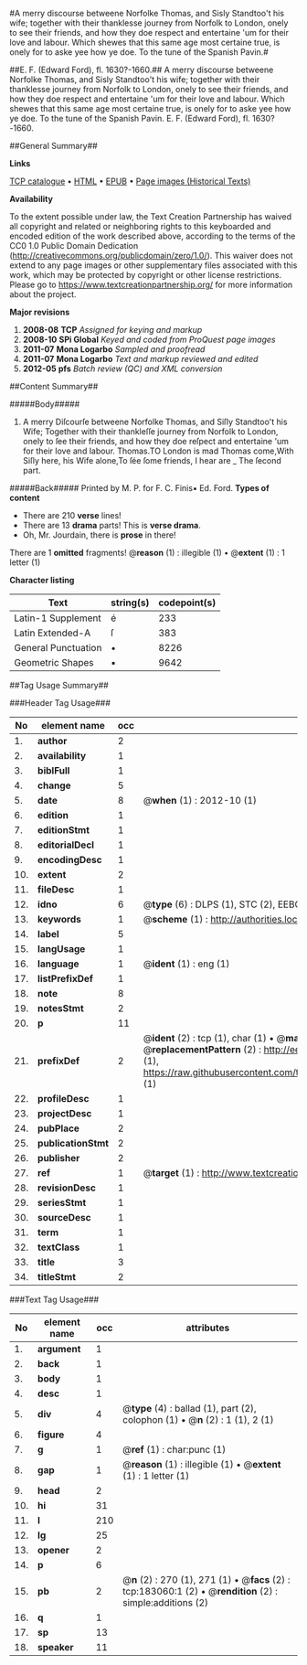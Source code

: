 #A merry discourse betweene Norfolke Thomas, and Sisly Standtoo't his wife; together with their thanklesse journey from Norfolk to London, onely to see their friends, and how they doe respect and entertaine 'um for their love and labour. Which shewes that this same age most certaine true, is onely for to aske yee how ye doe. To the tune of the Spanish Pavin.#

##E. F. (Edward Ford), fl. 1630?-1660.##
A merry discourse betweene Norfolke Thomas, and Sisly Standtoo't his wife; together with their thanklesse journey from Norfolk to London, onely to see their friends, and how they doe respect and entertaine 'um for their love and labour. Which shewes that this same age most certaine true, is onely for to aske yee how ye doe. To the tune of the Spanish Pavin.
E. F. (Edward Ford), fl. 1630?-1660.

##General Summary##

**Links**

[TCP catalogue](http://www.ota.ox.ac.uk/tcp/)  • 
[HTML](http://tei.it.ox.ac.uk/tcp/Texts-HTML/free/B00/B00049.html)  • 
[EPUB](http://tei.it.ox.ac.uk/tcp/Texts-EPUB/free/B00/B00049.epub) • 
[Page images (Historical Texts)](https://historicaltexts.jisc.ac.uk/eebo-99884359e)

**Availability**

To the extent possible under law, the Text Creation Partnership has waived all copyright and related or neighboring rights to this keyboarded and encoded edition of the work described above, according to the terms of the CC0 1.0 Public Domain Dedication (http://creativecommons.org/publicdomain/zero/1.0/). This waiver does not extend to any page images or other supplementary files associated with this work, which may be protected by copyright or other license restrictions. Please go to https://www.textcreationpartnership.org/ for more information about the project.

**Major revisions**

1. __2008-08__ __TCP__ *Assigned for keying and markup*
1. __2008-10__ __SPi Global__ *Keyed and coded from ProQuest page images*
1. __2011-07__ __Mona Logarbo__ *Sampled and proofread*
1. __2011-07__ __Mona Logarbo__ *Text and markup reviewed and edited*
1. __2012-05__ __pfs__ *Batch review (QC) and XML conversion*

##Content Summary##

#####Body#####

1. A merry Diſcourſe betweene Norfolke Thomas, and Siſly Standtoo't his Wife; Together with their thankleſſe journey from Norfolk to London, onely to ſee their friends, and how they doe reſpect and entertaine 'um for their love and labour.
Thomas.TO London is mad Thomas come,With Siſly here, his Wife alone,To ſée ſome friends, I hear are 
    _ The ſecond part.

#####Back#####
Printed by M. P. for F. C. Finis▪ Ed. Ford.
**Types of content**

  * There are 210 **verse** lines!
  * There are 13 **drama** parts! This is **verse drama**.
  * Oh, Mr. Jourdain, there is **prose** in there!

There are 1 **omitted** fragments! 
 @__reason__ (1) : illegible (1)  •  @__extent__ (1) : 1 letter (1)

**Character listing**


|Text|string(s)|codepoint(s)|
|---|---|---|
|Latin-1 Supplement|é|233|
|Latin Extended-A|ſ|383|
|General Punctuation|•|8226|
|Geometric Shapes|▪|9642|

##Tag Usage Summary##

###Header Tag Usage###

|No|element name|occ|attributes|
|---|---|---|---|
|1.|__author__|2||
|2.|__availability__|1||
|3.|__biblFull__|1||
|4.|__change__|5||
|5.|__date__|8| @__when__ (1) : 2012-10 (1)|
|6.|__edition__|1||
|7.|__editionStmt__|1||
|8.|__editorialDecl__|1||
|9.|__encodingDesc__|1||
|10.|__extent__|2||
|11.|__fileDesc__|1||
|12.|__idno__|6| @__type__ (6) : DLPS (1), STC (2), EEBO-CITATION (1), PROQUEST (1), VID (1)|
|13.|__keywords__|1| @__scheme__ (1) : http://authorities.loc.gov/ (1)|
|14.|__label__|5||
|15.|__langUsage__|1||
|16.|__language__|1| @__ident__ (1) : eng (1)|
|17.|__listPrefixDef__|1||
|18.|__note__|8||
|19.|__notesStmt__|2||
|20.|__p__|11||
|21.|__prefixDef__|2| @__ident__ (2) : tcp (1), char (1)  •  @__matchPattern__ (2) : ([0-9\-]+):([0-9IVX]+) (1), (.+) (1)  •  @__replacementPattern__ (2) : http://eebo.chadwyck.com/downloadtiff?vid=$1&page=$2 (1), https://raw.githubusercontent.com/textcreationpartnership/Texts/master/tcpchars.xml#$1 (1)|
|22.|__profileDesc__|1||
|23.|__projectDesc__|1||
|24.|__pubPlace__|2||
|25.|__publicationStmt__|2||
|26.|__publisher__|2||
|27.|__ref__|1| @__target__ (1) : http://www.textcreationpartnership.org/docs/. (1)|
|28.|__revisionDesc__|1||
|29.|__seriesStmt__|1||
|30.|__sourceDesc__|1||
|31.|__term__|1||
|32.|__textClass__|1||
|33.|__title__|3||
|34.|__titleStmt__|2||


###Text Tag Usage###

|No|element name|occ|attributes|
|---|---|---|---|
|1.|__argument__|1||
|2.|__back__|1||
|3.|__body__|1||
|4.|__desc__|1||
|5.|__div__|4| @__type__ (4) : ballad (1), part (2), colophon (1)  •  @__n__ (2) : 1 (1), 2 (1)|
|6.|__figure__|4||
|7.|__g__|1| @__ref__ (1) : char:punc (1)|
|8.|__gap__|1| @__reason__ (1) : illegible (1)  •  @__extent__ (1) : 1 letter (1)|
|9.|__head__|2||
|10.|__hi__|31||
|11.|__l__|210||
|12.|__lg__|25||
|13.|__opener__|2||
|14.|__p__|6||
|15.|__pb__|2| @__n__ (2) : 270 (1), 271 (1)  •  @__facs__ (2) : tcp:183060:1 (2)  •  @__rendition__ (2) : simple:additions (2)|
|16.|__q__|1||
|17.|__sp__|13||
|18.|__speaker__|11||
